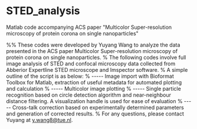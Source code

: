 # STED_analysis
Matlab code accompanying ACS paper "Multicolor Super-resolution microscopy of protein corona on single nanoparticles"

%% These codes were developed by Yuyang Wang to analyze the data presented in the ACS paper Multicolor Super-resolution microscopy of protein corona on single nanoparticles.
%  The following codes involve full image analysis of STED and confocal microscopy data collected from Abberior Expertline STED microscope and Imspector software. 
%  A simple outline of the script is as below:
%  ----- Image import with Bioformat Toolbox for Matlab, extraction of useful metadata for automated plotting and calculation
%  ----- Multicolor image plotting 
%  ----- Single particle recognition based on circle detection algorithm and near-neighbour distance filtering. A visualization handle is used for ease of evaluation
%  ----- Cross-talk correction based on experimentally determined parameters and generation of corrected results.
% For any questions, please contact Yuyang at y.wang8@tue.nl. 
